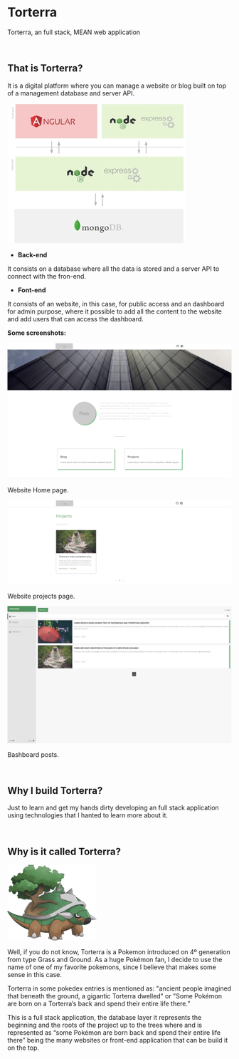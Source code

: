 # Torterra

Torterra, an full stack, MEAN web application


<br>

## That is Torterra?
It is a digital platform where you can manage a website or blog built on top of a management database and server API.

![Architecture](/assets/architecture.jpg)

-	**Back-end**

It consists on a database where all the data is stored and a server API to connect with the fron-end.

-	**Font-end**

It consists of an website, in this case, for public access and an dashboard for admin purpose, where it possible to add all the content to the website and add users that can access the dashboard.

**Some screenshots:**

![website-home](/assets/website-home.png)

Website Home page.

![website-projects](/assets/website-projects.png)

Website projects page.

![dashboard-posts](/assets/dashboard-posts.png)

Bashboard posts.


<br>

## Why I build Torterra?
Just to learn and get my hands dirty developing an full stack application using technologies that I hanted to learn more about it.

<br>

## Why is it called Torterra?

![Torterra](/assets/torterra.png)


Well, if you do not know, Torterra is a Pokemon introduced on 4º generation from type Grass and Ground. As a huge Pokémon fan, I decide to use the name of one of my favorite pokemons, since I believe that makes some sense in this case.

Torterra in some pokedex entries is mentioned as: "ancient people imagined that beneath the ground, a gigantic Torterra dwelled" or "Some Pokémon are born on a Torterra’s back and spend their entire life there.”

This is a full stack application, the database layer it represents the beginning and the roots of the project up to the trees where    and is represented as “some Pokémon are born back and spend their entire life there” being the many websites or front-end application that can be build it on the top.


